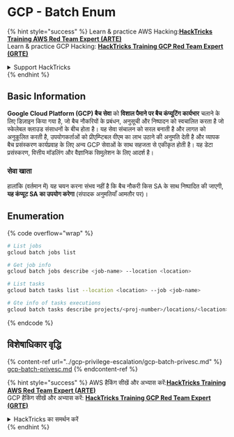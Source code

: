 # GCP - Batch Enum

{% hint style="success" %}
Learn & practice AWS Hacking:<img src="../../../.gitbook/assets/image (1) (1) (1) (1).png" alt="" data-size="line">[**HackTricks Training AWS Red Team Expert (ARTE)**](https://training.hacktricks.xyz/courses/arte)<img src="../../../.gitbook/assets/image (1) (1) (1) (1).png" alt="" data-size="line">\
Learn & practice GCP Hacking: <img src="../../../.gitbook/assets/image (2) (1).png" alt="" data-size="line">[**HackTricks Training GCP Red Team Expert (GRTE)**<img src="../../../.gitbook/assets/image (2) (1).png" alt="" data-size="line">](https://training.hacktricks.xyz/courses/grte)

<details>

<summary>Support HackTricks</summary>

* Check the [**subscription plans**](https://github.com/sponsors/carlospolop)!
* **Join the** 💬 [**Discord group**](https://discord.gg/hRep4RUj7f) or the [**telegram group**](https://t.me/peass) or **follow** us on **Twitter** 🐦 [**@hacktricks\_live**](https://twitter.com/hacktricks_live)**.**
* **Share hacking tricks by submitting PRs to the** [**HackTricks**](https://github.com/carlospolop/hacktricks) and [**HackTricks Cloud**](https://github.com/carlospolop/hacktricks-cloud) github repos.

</details>
{% endhint %}

## Basic Information

**Google Cloud Platform (GCP) बैच सेवा** को **विशाल पैमाने पर बैच कंप्यूटिंग कार्यभार** चलाने के लिए डिज़ाइन किया गया है, जो बैच नौकरियों के प्रबंधन, अनुसूची और निष्पादन को स्वचालित करता है जो स्केलेबल क्लाउड संसाधनों के बीच होता है। यह सेवा संचालन को सरल बनाती है और लागत को अनुकूलित करती है, उपयोगकर्ताओं को प्रीएम्प्टिबल वीएम का लाभ उठाने की अनुमति देती है और व्यापक बैच प्रसंस्करण कार्यप्रवाह के लिए अन्य GCP सेवाओं के साथ सहजता से एकीकृत होती है। यह डेटा प्रसंस्करण, वित्तीय मॉडलिंग और वैज्ञानिक सिमुलेशन के लिए आदर्श है।

### सेवा खाता

हालांकि (वर्तमान में) यह चयन करना संभव नहीं है कि बैच नौकरी किस SA के साथ निष्पादित की जाएगी, **यह कंप्यूट SA का उपयोग करेगा** (संपादक अनुमतियाँ आमतौर पर)।

## Enumeration

{% code overflow="wrap" %}
```bash
# List jobs
gcloud batch jobs list

# Get job info
gcloud batch jobs describe <job-name> --location <location>

# List tasks
gcloud batch tasks list --location <location> --job <job-name>

# Gte info of tasks executions
gcloud batch tasks describe projects/<proj-number>/locations/<location>/jobs/<job-name>/taskGroups/<group>/tasks/<num>
```
{% endcode %}

## विशेषाधिकार वृद्धि

{% content-ref url="../gcp-privilege-escalation/gcp-batch-privesc.md" %}
[gcp-batch-privesc.md](../gcp-privilege-escalation/gcp-batch-privesc.md)
{% endcontent-ref %}

{% hint style="success" %}
AWS हैकिंग सीखें और अभ्यास करें:<img src="../../../.gitbook/assets/image (1) (1) (1) (1).png" alt="" data-size="line">[**HackTricks Training AWS Red Team Expert (ARTE)**](https://training.hacktricks.xyz/courses/arte)<img src="../../../.gitbook/assets/image (1) (1) (1) (1).png" alt="" data-size="line">\
GCP हैकिंग सीखें और अभ्यास करें: <img src="../../../.gitbook/assets/image (2) (1).png" alt="" data-size="line">[**HackTricks Training GCP Red Team Expert (GRTE)**<img src="../../../.gitbook/assets/image (2) (1).png" alt="" data-size="line">](https://training.hacktricks.xyz/courses/grte)

<details>

<summary>HackTricks का समर्थन करें</summary>

* [**सदस्यता योजनाएँ**](https://github.com/sponsors/carlospolop) देखें!
* **💬 [**Discord समूह**](https://discord.gg/hRep4RUj7f) या [**telegram समूह**](https://t.me/peass) में शामिल हों या **Twitter** 🐦 पर हमें **फॉलो** करें [**@hacktricks\_live**](https://twitter.com/hacktricks_live)**.**
* **HackTricks और HackTricks Cloud github repos में PRs सबमिट करके हैकिंग ट्रिक्स साझा करें।**

</details>
{% endhint %}

